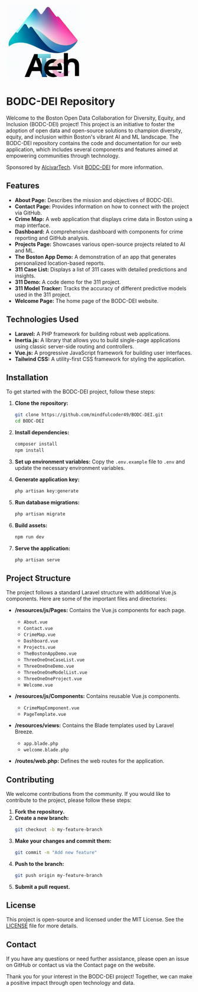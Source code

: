 
<img src="https://github.com/mindfulcoder49/bodc-dei/blob/main/public/images/logo.jpeg" alt="BODC-DEI Logo" width="200"/>


# BODC-DEI Repository

Welcome to the Boston Open Data Collaboration for Diversity, Equity, and Inclusion (BODC-DEI) project! This project is an initiative to foster the adoption of open data and open-source solutions to champion diversity, equity, and inclusion within Boston's vibrant AI and ML landscape. The BODC-DEI repository contains the code and documentation for our web application, which includes several components and features aimed at empowering communities through technology.

Sponsored by [AlcivarTech](https://alcivartech.com). Visit [BODC-DEI](https://bodc-dei.org) for more information.

## Features

- **About Page:** Describes the mission and objectives of BODC-DEI.
- **Contact Page:** Provides information on how to connect with the project via GitHub.
- **Crime Map:** A web application that displays crime data in Boston using a map interface.
- **Dashboard:** A comprehensive dashboard with components for crime reporting and GitHub analysis.
- **Projects Page:** Showcases various open-source projects related to AI and ML.
- **The Boston App Demo:** A demonstration of an app that generates personalized location-based reports.
- **311 Case List:** Displays a list of 311 cases with detailed predictions and insights.
- **311 Demo:** A code demo for the 311 project.
- **311 Model Tracker:** Tracks the accuracy of different predictive models used in the 311 project.
- **Welcome Page:** The home page of the BODC-DEI website.

## Technologies Used

- **Laravel:** A PHP framework for building robust web applications.
- **Inertia.js:** A library that allows you to build single-page applications using classic server-side routing and controllers.
- **Vue.js:** A progressive JavaScript framework for building user interfaces.
- **Tailwind CSS:** A utility-first CSS framework for styling the application.

## Installation

To get started with the BODC-DEI project, follow these steps:

1. **Clone the repository:**
   ```bash
   git clone https://github.com/mindfulcoder49/BODC-DEI.git
   cd BODC-DEI
   ```

2. **Install dependencies:**
   ```bash
   composer install
   npm install
   ```

3. **Set up environment variables:**
   Copy the `.env.example` file to `.env` and update the necessary environment variables.

4. **Generate application key:**
   ```bash
   php artisan key:generate
   ```

5. **Run database migrations:**
   ```bash
   php artisan migrate
   ```

6. **Build assets:**
   ```bash
   npm run dev
   ```

7. **Serve the application:**
   ```bash
   php artisan serve
   ```

## Project Structure

The project follows a standard Laravel structure with additional Vue.js components. Here are some of the important files and directories:

- **/resources/js/Pages:** Contains the Vue.js components for each page.
  - `About.vue`
  - `Contact.vue`
  - `CrimeMap.vue`
  - `Dashboard.vue`
  - `Projects.vue`
  - `TheBostonAppDemo.vue`
  - `ThreeOneOneCaseList.vue`
  - `ThreeOneOneDemo.vue`
  - `ThreeOneOneModelList.vue`
  - `ThreeOneOneProject.vue`
  - `Welcome.vue`

- **/resources/js/Components:** Contains reusable Vue.js components.
  - `CrimeMapComponent.vue`
  - `PageTemplate.vue`

- **/resources/views:** Contains the Blade templates used by Laravel Breeze.
  - `app.blade.php`
  - `welcome.blade.php`

- **/routes/web.php:** Defines the web routes for the application.

## Contributing

We welcome contributions from the community. If you would like to contribute to the project, please follow these steps:

1. **Fork the repository.**
2. **Create a new branch:**
   ```bash
   git checkout -b my-feature-branch
   ```
3. **Make your changes and commit them:**
   ```bash
   git commit -m "Add new feature"
   ```
4. **Push to the branch:**
   ```bash
   git push origin my-feature-branch
   ```
5. **Submit a pull request.**

## License

This project is open-source and licensed under the MIT License. See the [LICENSE](LICENSE) file for more details.

## Contact

If you have any questions or need further assistance, please open an issue on GitHub or contact us via the Contact page on the website.

Thank you for your interest in the BODC-DEI project! Together, we can make a positive impact through open technology and data.